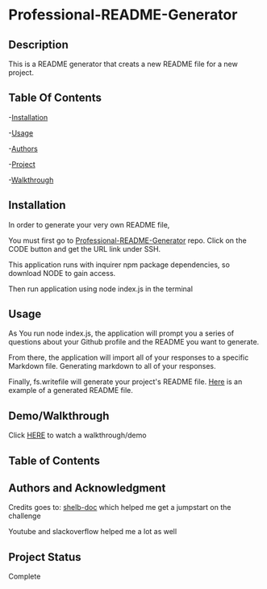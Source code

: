 # Professional-README-Generator

## Description
This is a README generator that creats a new README file for a new project.
## Table Of Contents
-[Installation](#installation)

-[Usage](#usage)

-[Authors](#authors-and-acknowledgment)

-[Project](#project-status)

-[Walkthrough](#demowalkthrough)
## Installation
In order to generate your very own README file,

You must first go to [Professional-README-Generator](https://github.com/RiverH117/Professional-README-Generator) repo. Click on the CODE button and get the URL link under SSH.

This application runs with inquirer npm package dependencies, so download NODE to gain access.

Then run application using node index.js in the terminal
## Usage
As You run node index.js, the application will prompt you a series of questions about your Github profile and the README you want to generate.

From there, the application will import all of your responses to a specific Markdown file. Generating markdown to all of your responses.

Finally, fs.writefile will generate your project's README file. [Here](https://github.com/RiverH117/Professional-README-Generator/blob/main/ExampleREADME.md) is an example of a generated README file.

## Demo/Walkthrough
Click [HERE](https://app.screencastify.com/v3/watch/i56jnpkHq92KiVKeD8Iy) to watch a walkthrough/demo
## Table of Contents


## Authors and Acknowledgment
Credits goes to:
[shelb-doc](https://github.com/shelb-doc) which helped me get a jumpstart on the challenge

Youtube and slackoverflow helped me a lot as well
## Project Status
Complete
